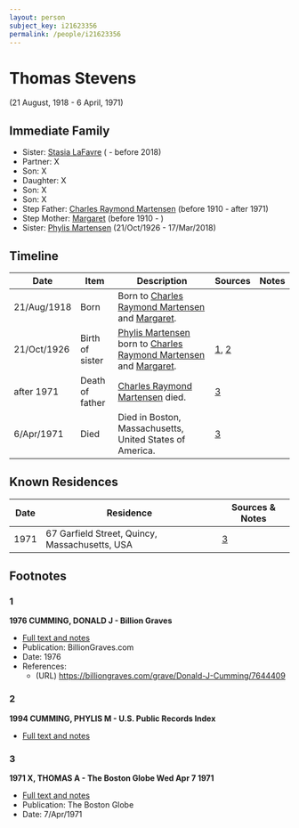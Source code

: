 ```yaml
---
layout: person
subject_key: i21623356
permalink: /people/i21623356
---
```


# Thomas Stevens
(21 August, 1918 - 6 April, 1971)

## Immediate Family

* Sister: [Stasia LaFavre](./@16839684@-stasia-lafavre-b-d2018.md) ( - before 2018)
* Partner: X
* Son: X
* Daughter: X
* Son: X
* Son: X
* Step Father: [Charles Raymond Martensen](./@83409318@-charles-raymond-martensen-b1910-d1971.md) (before 1910 - after 1971)
* Step Mother: [Margaret](./@17287208@-margaret-b1910-d.md) (before 1910 - )
* Sister: [Phylis Martensen](./@56344636@-phylis-martensen-b1926-10-21-d2018-3-17.md) (21/Oct/1926 - 17/Mar/2018)

## Timeline

Date | Item | Description | Sources | Notes
---|---|---|---|---
21/Aug/1918 | Born | Born to [Charles Raymond Martensen](./@83409318@-charles-raymond-martensen-b1910-d1971.md) and [Margaret](./@17287208@-margaret-b1910-d.md). |  | 
21/Oct/1926 | Birth of sister | [Phylis Martensen](./@56344636@-phylis-martensen-b1926-10-21-d2018-3-17.md) born to [Charles Raymond Martensen](./@83409318@-charles-raymond-martensen-b1910-d1971.md) and [Margaret](./@17287208@-margaret-b1910-d.md). | [1](#1), [2](#2) | 
after 1971 | Death of father | [Charles Raymond Martensen](./@83409318@-charles-raymond-martensen-b1910-d1971.md) died. | [3](#3) | 
6/Apr/1971 | Died | Died in Boston, Massachusetts, United States of America. | [3](#3) | 

## Known Residences

Date | Residence | Sources & Notes
---|---|---
1971 | 67 Garfield Street, Quincy, Massachusetts, USA | [3](#3)

## Footnotes

### 1

**1976 CUMMING, DONALD J - Billion Graves**

* [Full text and notes](../sources/@70188431@-1976-cumming,-donald-j-billion-graves.md)
* Publication: BillionGraves.com
* Date: 1976
* References: 
  * (URL) https://billiongraves.com/grave/Donald-J-Cumming/7644409

### 2

**1994 CUMMING, PHYLIS M - U.S. Public Records Index**

* [Full text and notes](../sources/@89400755@-1994-cumming,-phylis-m-u.s.-public-records-index.md)

### 3

**1971 X, THOMAS A - The Boston Globe Wed Apr 7 1971**

* [Full text and notes](../sources/@15224340@-1971-stevens,-thomas-a-the-boston-globe-wed-apr-7-1971.md)
* Publication: The Boston Globe
* Date: 7/Apr/1971

